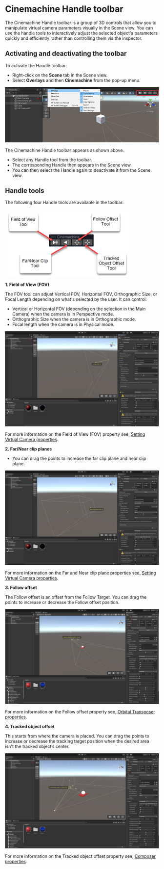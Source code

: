 # Cinemachine Handle toolbar

The Cinemachine Handle toolbar is a group of 3D controls that allow you to manipulate virtual camera parameters visually in the Scene view. You can use the handle tools to interactively adjust the selected object's parameters quickly and efficiently rather than controlling them via the inspector.

## Activating and deactivating the toolbar

To activate the Handle toolbar:

* Right-click on the **Scene** tab in the Scene view.
* Select **Overlays** and then **Cinemachine** from the pop-up menu.

![overlays-menu](images/overlays-menu.png)

The Cinemachine Handle toolbar appears as shown above.
* Select any Handle tool from the toolbar.
* The corresponding Handle then appears in the Scene view.
* You can then select the Handle again to deactivate it from the Scene view.

## Handle tools

The following four Handle tools are available in the toolbar:

![handle-toolbar](images/handle-toolbar.png)

**1. Field of View (FOV)**

The FOV tool can adjust Vertical FOV, Horizontal FOV, Orthographic Size, or Focal Length depending on what's selected by the user. It can control:

* Vertical or Horizontal FOV (depending on the selection in the Main Camera) when the camera is in Perspective mode.
* Orthographic Size when the camera is in Orthographic mode.
* Focal length when the camera is in Physical mode.

![FOV](images/FOV.png)

For more information on the Field of View (FOV) property see, [Setting Virtual Camera properties](https://docs.unity3d.com/Packages/com.unity.cinemachine@2.9/manual/CinemachineVirtualCamera.html).

**2. Far/Near clip planes**

* You can drag the points to increase the far clip plane and near clip plane.

![clip-plane](images/clip-plane.png)

For more information on the Far and Near clip plane properties see, [Setting Virtual Camera properties](https://docs.unity3d.com/Packages/com.unity.cinemachine@2.9/manual/CinemachineVirtualCamera.html).

**3. Follow offset**

The Follow offset is an offset from the Follow Target. You can drag the points to increase or decrease the Follow offset position.

![follow-offset](images/follow-offset.png)

For more information on the Follow offset property see, [Orbital Transposer properties](https://docs.unity3d.com/Packages/com.unity.cinemachine@2.9/manual/CinemachineBodyOrbitalTransposer.html).

**4. Tracked object offset**

This starts from where the camera is placed. You can drag the points to increase or decrease the tracking target position when the desired area isn't the tracked object’s center.

![tracked-object-offset](images/tracked-object-offset.png)

For more information on the Tracked object offset property see, [Composer properties](https://docs.unity3d.com/Packages/com.unity.cinemachine@2.9/manual/CinemachineAimComposer.html).
